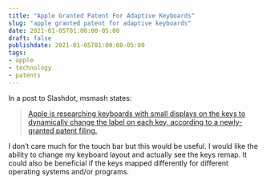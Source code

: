```yaml
---
title: "Apple Granted Patent For Adaptive Keyboards"
slug: "apple granted patent for adaptive keyboards"
date: 2021-01-05T01:00:00-05:00
draft: false
publishdate: 2021-01-05T01:00:00-05:00
tags:
- apple
- technology
- patents
---
```


In a post to Slashdot, msmash states:

>[Apple is researching keyboards with small displays on the keys to dynamically change the label on each key, according to a newly-granted patent filing.](https://apple.slashdot.org/story/20/12/29/1825241/apple-researching-keyboards-with-adaptive-displays-on-each-key?utm_source=rss1.0mainlinkanon&utm_medium=feed)

I don’t care much for the touch bar but this would be useful. I would like the ability to change my keyboard layout and actually see the keys remap. It could also be beneficial if the keys mapped differently for different operating systems and/or programs.<!--more-->
